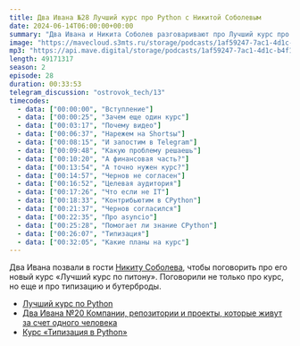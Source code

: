 ```yaml
---
title: Два Ивана №28 Лучший курс про Python с Никитой Соболевым
date: 2024-06-14T06:00:00+00:00
summary: "Два Ивана и Никита Соболев разговаривают про Лучший курс про Python, типизацию и бутерброды."
image: "https://mavecloud.s3mts.ru/storage/podcasts/1af59247-7ac1-4d1c-b4f1-fd950f3daf15/images/e33e8ad5-c915-4cae-a1d5-38627e652128.jpg"
mp3: "https://api.mave.digital/storage/podcasts/1af59247-7ac1-4d1c-b4f1-fd950f3daf15/episodes/e33e8ad5-c915-4cae-a1d5-38627e652128.mp3"
length: 49171317
season: 2
episode: 28
duration: 00:33:53
telegram_discussion: "ostrovok_tech/13"
timecodes:
  - data: ["00:00:00", "Вступление"]
  - data: ["00:00:25", "Зачем еще один курс"]
  - data: ["00:03:17", "Почему видео"]
  - data: ["00:06:37", "Нарежем на Shortsы"]
  - data: ["00:08:15", "И запостим в Telegram"]
  - data: ["00:09:48", "Какую проблему решаешь"]
  - data: ["00:10:20", "А финансовая часть?"]
  - data: ["00:13:54", "А точно нужен курс?"]
  - data: ["00:14:57", "Чернов не согласен"]
  - data: ["00:16:52", "Целевая аудитория"]
  - data: ["00:17:26", "Что если не IT"]
  - data: ["00:18:33", "Контрибьютим в CPython"]
  - data: ["00:21:37", "Чернов согласился"]
  - data: ["00:22:35", "Про asyncio"]
  - data: ["00:25:28", "Помогает ли знание CPython"]
  - data: ["00:26:07", "Типизация"]
  - data: ["00:32:05", "Какие планы на курс"]
---
```


Два Ивана позвали в гости [Никиту Соболева](https://github.com/sobolevn/), чтобы поговорить про его новый курс «Лучший курс по питону». Поговорили не только про курс, но еще и про типизацию и бутерброды.

<!-- links -->

- [Лучший курс по Python](https://www.youtube.com/watch?v=SVBPkrs9UFg&list=PLbr8rVGhPD0WQgO97Ao67Q-QVuSbm_Zpz)
- [Два Ивана №20 Компании, репозитории и проекты, которые живут за счет одного человека](https://doubleivan.mave.digital/ep-14)
- [Курс «Типизация в Python»](https://tough-dev.school/python-typing)
